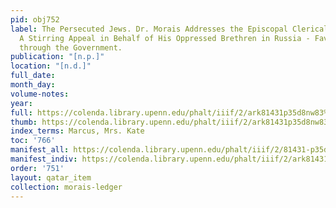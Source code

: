 ```yaml
---
pid: obj752
label: The Persecuted Jews. Dr. Morais Addresses the Episcopal Clerical Brotherhood.
  A Stirring Appeal in Behalf of His Oppressed Brethren in Russia - Favoring an Appeal
  through the Government.
publication: "[n.p.]"
location: "[n.d.]"
full_date:
month_day:
volume-notes:
year:
full: https://colenda.library.upenn.edu/phalt/iiif/2/ark81431p35d8nw83%2FSHA256E-s8799415--cb926b43180b2cd7ebf26027435aa708725a65bdecb7b00cff9560fb8cb1e176.jpeg/full/3500,/0/default.jpg
thumb: https://colenda.library.upenn.edu/phalt/iiif/2/ark81431p35d8nw83%2FSHA256E-s8799415--cb926b43180b2cd7ebf26027435aa708725a65bdecb7b00cff9560fb8cb1e176.jpeg/full/!200,200/0/default.jpg
index_terms: Marcus, Mrs. Kate
toc: '766'
manifest_all: https://colenda.library.upenn.edu/phalt/iiif/2/81431-p35d8nw83/manifest
manifest_indiv: https://colenda.library.upenn.edu/phalt/iiif/2/ark81431p35d8nw83%2FSHA256E-s8799415--cb926b43180b2cd7ebf26027435aa708725a65bdecb7b00cff9560fb8cb1e176.jpeg
order: '751'
layout: qatar_item
collection: morais-ledger
---
```

